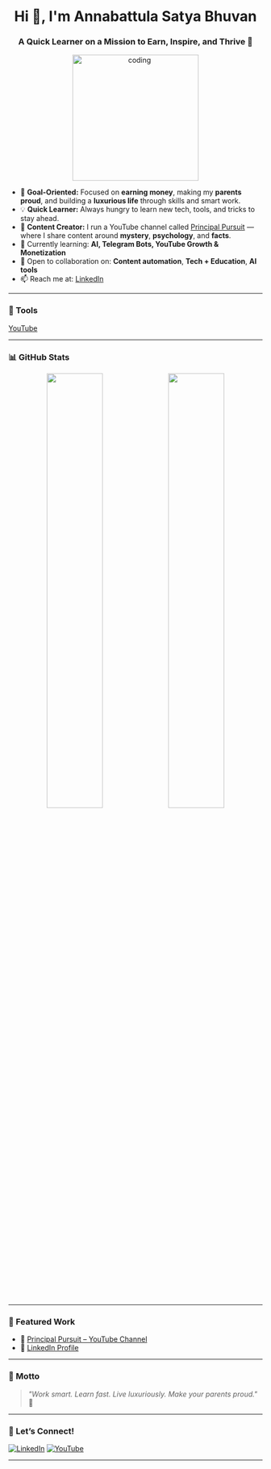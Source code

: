 <h1 align="center">Hi 👋, I'm Annabattula Satya Bhuvan</h1>
<h3 align="center">A Quick Learner on a Mission to Earn, Inspire, and Thrive 🚀</h3>

<p align="center">
  <img src="https://media.giphy.com/media/qgQUggAC3Pfv687qPC/giphy.gif" width="250" alt="coding" />
</p>

- 🎯 **Goal-Oriented:** Focused on **earning money**, making my **parents proud**, and building a **luxurious life** through skills and smart work.
- 💡 **Quick Learner:** Always hungry to learn new tech, tools, and tricks to stay ahead.
- 🎥 **Content Creator:** I run a YouTube channel called [Principal Pursuit](https://youtube.com/@principalpursuit) — where I share content around **mystery**, **psychology**, and **facts**.
- 🌱 Currently learning: **AI, Telegram Bots, YouTube Growth & Monetization**
- 🤝 Open to collaboration on: **Content automation**, **Tech + Education**, **AI tools**
- 📫 Reach me at: [LinkedIn](https://www.linkedin.com/in/satya-bhuvan)

---

### 🔧 Tools
[YouTube](https://img.shields.io/badge/-YouTube-black?style=flat-square&logo=youtube)

---

### 📊 GitHub Stats

<p align="center">
  <img width="47%" src="https://github-readme-stats.vercel.app/api?username=YOUR_USERNAME&show_icons=true&theme=tokyonight" />
  <img width="47%" src="https://github-readme-streak-stats.herokuapp.com/?user=YOUR_USERNAME&theme=tokyonight" />
</p>

---

### 📌 Featured Work
- 🔗 [Principal Pursuit – YouTube Channel](https://youtube.com/@principalpursuit)
- 📘 [LinkedIn Profile](https://www.linkedin.com/in/satya-bhuvan)

---

### 🧠 Motto

> _"Work smart. Learn fast. Live luxuriously. Make your parents proud."_ 💙

---

### 🤝 Let’s Connect!

[![LinkedIn](https://img.shields.io/badge/-LinkedIn-blue?style=flat-square&logo=Linkedin&logoColor=white)](https://www.linkedin.com/in/satya-bhuvan)
[![YouTube](https://img.shields.io/badge/-YouTube-red?style=flat-square&logo=YouTube&logoColor=white)](https://youtube.com/@principalpursuit)

---

<!-- Annabattula-Satya-Bhuvan -->
